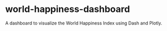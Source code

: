 # world-happiness-dashboard
A dashboard to visualize the World Happiness Index using Dash and Plotly.

